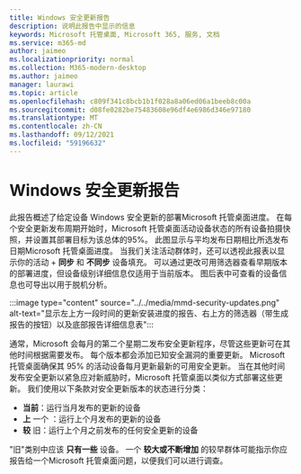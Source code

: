 ```yaml
---
title: Windows 安全更新报告
description: 说明此报告中显示的信息
keywords: Microsoft 托管桌面, Microsoft 365, 服务, 文档
ms.service: m365-md
author: jaimeo
ms.localizationpriority: normal
ms.collection: M365-modern-desktop
ms.author: jaimeo
manager: laurawi
ms.topic: article
ms.openlocfilehash: c809f341c8bcb1b1f028a8a06ed06a1beeb8c00a
ms.sourcegitcommit: d08fe0282be75483608e96df4e6986d346e97180
ms.translationtype: MT
ms.contentlocale: zh-CN
ms.lasthandoff: 09/12/2021
ms.locfileid: "59196632"
---
```

# <a name="windows-security-updates-report"></a>Windows 安全更新报告

此报告概述了给定设备 Windows 安全更新的部署Microsoft 托管桌面进度。 在每个安全更新发布周期开始时，Microsoft 托管桌面活动设备状态的所有设备拍摄快照，并设置其部署目标为该总体的95%。 此图显示与平均发布日期相比所选发布日期Microsoft 托管桌面进度。 当我们关注活动群体时，还可以透视此报表以显示你的活动 + **同步** 和 **不同步** 设备填充。 可以通过更改可用筛选器查看早期版本的部署进度，但设备级别详细信息仅适用于当前版本。 图后表中可查看的设备信息也可导出以用于脱机分析。

:::image type="content" source="../../media/mmd-security-updates.png" alt-text="显示左上方一段时间的更新安装进度的报告、右上方的筛选器（带生成报告的按钮）以及底部报告详细信息表":::

通常，Microsoft 会每月的第二个星期二发布安全更新程序，尽管这些更新可在其他时间根据需要发布。 每个版本都会添加已知安全漏洞的重要更新。 Microsoft 托管桌面确保其 95% 的活动设备每月更新最新的可用安全更新。 当在其他时间发布安全更新以紧急应对新威胁时，Microsoft 托管桌面以类似方式部署这些更新。 我们使用以下条款对安全更新版本的状态进行分类： 

- **当前**：运行当月发布的更新的设备 
- **上** 一个 ：运行上个月发布的更新的设备 
- **较** 旧：运行上个月之前发布的任何安全更新的设备 

"旧"类别中应该 **只有一些** 设备。 一个 **较大或不断增加** 的较早群体可能指示你应报告给一个Microsoft 托管桌面问题，以便我们可以进行调查。 
